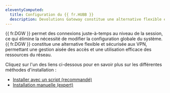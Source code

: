 ```yaml
---
eleventyComputed:
  title: Configuration du {{ fr.HUBB }}
  description: Devolutions Gateway constitue une alternative flexible et sécurisée aux VPN, permettant une gestion aisée des accès et une utilisation efficace des ressources du réseau.
---
```

{{ fr.DGW }} permet des connexions juste-à-temps au niveau de la session, ce qui élimine la nécessité de modifier la configuration globale du système. {{ fr.DGW }} constitue une alternative flexible et sécurisée aux VPN, permettant une gestion aisée des accès et une utilisation efficace des ressources du réseau.  

Cliquez sur l'un des liens ci-dessous pour en savoir plus sur les différentes méthodes d'installation :  

* [Installer avec un script (recommandé)](/fr/hub/dgw/hub-business-configuration/install-script/) 
* [Installation manuelle (expert)](/fr/hub/dgw/hub-business-configuration/install-manually/) 